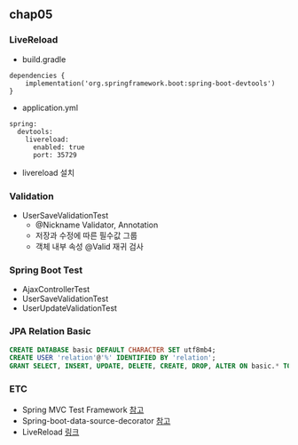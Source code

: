 ## chap05

### LiveReload
* build.gradle
```
dependencies {
    implementation('org.springframework.boot:spring-boot-devtools')
}
```
* application.yml
```
spring:
  devtools:
    livereload:
      enabled: true
      port: 35729
```
* livereload 설치

### Validation
* UserSaveValidationTest
  * @Nickname Validator, Annotation
  * 저장과 수정에 따른 필수값 그룹
  * 객체 내부 속성 @Valid 재귀 검사
  
### Spring Boot Test
* AjaxControllerTest
* UserSaveValidationTest
* UserUpdateValidationTest

### JPA Relation Basic
```sql
CREATE DATABASE basic DEFAULT CHARACTER SET utf8mb4;
CREATE USER 'relation'@'%' IDENTIFIED BY 'relation';
GRANT SELECT, INSERT, UPDATE, DELETE, CREATE, DROP, ALTER ON basic.* TO 'relation'@'%';
```



### ETC
* Spring MVC Test Framework [참고](https://docs.spring.io/spring/docs/current/spring-framework-reference/testing.html#spring-mvc-test-framework)
* Spring-boot-data-source-decorator [참고](https://github.com/gavlyukovskiy/spring-boot-data-source-decorator)
* LiveReload [링크](http://livereload.com/extensions/)